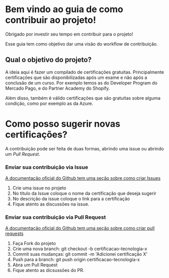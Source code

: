 # Bem vindo ao guia de como contribuir ao projeto! 

Obrigado por investir seu tempo em contribuir para o projeto! 

Esse guia tem como objetivo dar uma visão do workflow de contribuição. 

## Qual o objetivo do projeto? 

A ideia aqui é fazer um compilado de certificações gratuitas. Principalmente certificações que são disponibilizadas após um exame e não após a conclusão de um curso. Por exemplo temos as do Developer Program do Mercado Pago, e do Partner Academy do Shopify. 

Além disso, também é válido certificações que são gratuitas sobre alguma condição, como por exemplo as da Azure.


# Como posso sugerir novas certificações?

A contribuição pode ser feita de duas formas, abrindo uma issue ou abrindo um *Pull Request*.

### Enviar sua contribuição via Issue

[A documentação oficial do Github tem uma seção sobre como criar Issues](https://docs.github.com/pt/enterprise-cloud@latest/issues/tracking-your-work-with-issues/creating-an-issue)

1. Crie uma issue no projeto
1. No título da Issue coloque o nome da certificação que deseja sugerir
1. No descrição da issue coloque o link para a certificação
1. Fique atento as discussões na issue.

### Enviar sua contribuição via Pull Request

[A documentação oficial do Github tem uma seção sobre como criar pull requests](https://docs.github.com/pt/get-started/quickstart/contributing-to-projects)

1. Faça Fork do projeto
1. Crie uma nova branch: git checkout -b certificacao-tecnologia-x
1. Commit suas mudanças: git commit -m 'Adicionei certificação X'
1. Push para a branch: git push origin certificacao-tecnologia-x
1. Abra um Pull Request
1. Fique atento as dicsussões do PR. 

